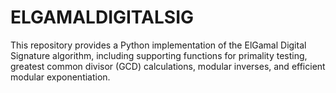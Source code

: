 # ELGAMALDIGITALSIG
This repository provides a Python implementation of the ElGamal Digital Signature algorithm, including supporting functions for primality testing, greatest common divisor (GCD) calculations, modular inverses, and efficient modular exponentiation.
